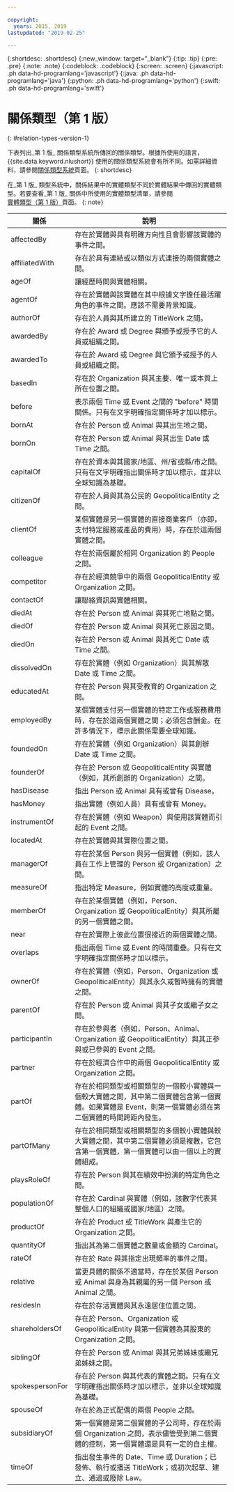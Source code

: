 ```yaml
---

copyright:
  years: 2015, 2019
lastupdated: "2019-02-25"

---
```


{:shortdesc: .shortdesc}
{:new_window: target="_blank"}
{:tip: .tip}
{:pre: .pre}
{:note: .note}
{:codeblock: .codeblock}
{:screen: .screen}
{:javascript: .ph data-hd-programlang='javascript'}
{:java: .ph data-hd-programlang='java'}
{:python: .ph data-hd-programlang='python'}
{:swift: .ph data-hd-programlang='swift'}

# 關係類型（第 1 版）
{: #relation-types-version-1}

下表列出_第 1 版_ 關係類型系統所傳回的關係類型。根據所使用的語言，{{site.data.keyword.nlushort}} 使用的關係類型系統會有所不同。如需詳細資料，請參閱[關係類型系統](/docs/services/natural-language-understanding?topic=natural-language-understanding-relation-type-systems)頁面。
{: shortdesc}

在_第 1 版_ 類型系統中，關係結果中的實體類型不同於實體結果中傳回的實體類型。若要查看_第 1 版_ 關係中所使用的實體類型清單，請參閱[實體類型（第 1 版）](/docs/services/natural-language-understanding?topic=natural-language-understanding-entity-types-version-1#relations-entity-types)頁面。
{: note}

|關係            |說明|
|-----------------|--------------------------------------------------------------------------------------------------------------------------------------------------------------------------------------------------------------------|
|affectedBy      |存在於實體與具有明確方向性且會影響該實體的事件之間。                                                                                                                        |
|affiliatedWith  |存在於具有連結或以類似方式連接的兩個實體之間。                                                                                                                                          |
|ageOf           |讓經歷時間與實體相關。                                                                                                                                                                  |
|agentOf         |存在於實體與該實體在其中根據文字擔任最活躍角色的事件之間。應該不需要背景知識。                                                                                                                  |
|authorOf        |存在於人員與其所建立的 TitleWork 之間。                                                                                                                                                 |
|awardedBy       |存在於 Award 或 Degree 與頒予或授予它的人員或組織之間。                                                                                                                             |
|awardedTo       |存在於 Award 或 Degree 與它頒予或授予的人員或組織之間。                                                                                                                                 |
|basedIn         |存在於 Organization 與其主要、唯一或本質上所在位置之間。                                                                                                                            |
|before          |表示兩個 Time 或 Event 之間的 "before" 時間關係。只有在文字明確指定關係時才加以標示。                                                                                      |
|bornAt          |存在於 Person 或 Animal 與其出生地之間。                                                                                                                                    |
|bornOn          |存在於 Person 或 Animal 與其出生 Date 或 Time 之間。                                                                                                                          |
|capitalOf       |存在於資本與其國家/地區、州/省或縣/市之間。只有在文字明確指出關係時才加以標示，並非以全球知識為基礎。                                                                                       |
|citizenOf       |存在於人員與其為公民的 GeopoliticalEntity 之間。                                                                                                                                        |
|clientOf        |某個實體是另一個實體的直接商業客戶（亦即，支付特定服務或產品的費用）時，存在於這兩個實體之間。                                                                                        |
|colleague       |存在於兩個屬於相同 Organization 的 People 之間。                                                                                                                                        |
|competitor      |存在於經濟競爭中的兩個 GeopoliticalEntity 或 Organization 之間。                                                                                                                        |
|contactOf       |讓聯絡資訊與實體相關。                                                                                                                                                                  |
|diedAt          |存在於 Person 或 Animal 與其死亡地點之間。                                                                                                                                              |
|diedOf          |存在於 Person 或 Animal 與其死亡原因之間。                                                                                                                                              |
|diedOn          |存在於 Person 或 Animal 與其死亡 Date 或 Time 之間。                                                                                                                                    |
|dissolvedOn     |存在於實體（例如 Organization）與其解散 Date 或 Time 之間。                                                                                                                                  |
|educatedAt      |存在於 Person 與其受教育的 Organization 之間。                                                                                                                                    |
|employedBy      |某個實體支付另一個實體的特定工作或服務費用時，存在於這兩個實體之間；必須包含酬金。在許多情況下，標示此關係需要全球知識。                                                                |
|foundedOn       |存在於實體（例如 Organization）與其創辦 Date 或 Time 之間。                                                                                                                             |
|founderOf       |存在於 Person 或 GeopoliticalEntity 與實體（例如，其所創辦的 Organization）之間。                                                                                                           |
|hasDisease      |指出 Person 或 Animal 具有或曾有 Disease。                                                                                                                                              |
|hasMoney        |指出實體（例如人員）具有或曾有 Money。                                                                                                                                                |
|instrumentOf    |存在於實體（例如 Weapon）與使用該實體而引起的 Event 之間。                                                                                                                            |
|locatedAt       |存在於實體與其實際位置之間。                                                                                                                                                            |
|managerOf       |存在於某個 Person 與另一個實體（例如，該人員在工作上管理的 Person 或 Organization）之間。                                                                                             |
|measureOf       |指出特定 Measure，例如實體的高度或重量。                                                                                                                                              |
|memberOf        |存在於某個實體（例如，Person、Organization 或 GeopoliticalEntity）與其所屬的另一個實體之間。                                                                                            |
|near            |存在於實際上彼此位置很接近的兩個實體之間。                                                                                                                                      |
|overlaps        |指出兩個 Time 或 Event 的時間重疊。只有在文字明確指定關係時才加以標示。                                                                                      |
|ownerOf         |存在於實體（例如，Person、Organization 或 GeopoliticalEntity）與其永久或暫時擁有的實體之間。                                                                                            |
|parentOf        |存在於 Person 或 Animal 與其子女或繼子女之間。                                                                                                                                            |
|participantIn   |存在於參與者（例如，Person、Animal、Organization 或 GeopoliticalEntity）與其正參與或已參與的 Event 之間。                                                                               |
|partner         |存在於經濟合作中的兩個 GeopoliticalEntity 或 Organization 之間。                                                                                                                        |
|partOf          |存在於相同類型或相關類型的一個較小實體與一個較大實體之間，其中第二個實體包含第一個實體。如果實體是 Event，則第一個實體必須在第二個實體的時間跨距內發生。                                                |
|partOfMany      |存在於相同類型或相關類型的多個較小實體與較大實體之間，其中第二個實體必須是複數，它包含第一個實體，第一個實體可以由一個以上的實體組成。|
|playsRoleOf     |存在於 Person 與其在績效中扮演的特定角色之間。                                                                                                                                  |
|populationOf    |存在於 Cardinal 與實體（例如，該數字代表其整個人口的組織或國家/地區）之間。                                                                                                                 |
|productOf       |存在於 Product 或 TitleWork 與產生它的 Organization 之間。                                                                                                                              |
|quantityOf      |指出其為第二個實體之數量或金額的 Cardinal。                                                                                                                                               |
|rateOf          |存在於 Rate 與其指定出現頻率的事件之間。                                                                                                                                                |
|relative        |當更具體的關係不適當時，存在於某個 Person 或 Animal 與身為其親屬的另一個 Person 或 Animal 之間。                                                                                            |
|residesIn       |存在於存活實體與其永遠居住位置之間。                                                                                                                                                    |
|shareholdersOf  |存在於 Person、Organization 或 GeopoliticalEntity 與第一個實體為其股東的 Organization 之間。                                                                                              |
|siblingOf       |存在於 Person 或 Animal 與其兄弟姊妹或繼兄弟姊妹之間。                                                                                                                                  |
|spokespersonFor |存在於 Person 與其代表的實體之間。只有在文字明確指出關係時才加以標示，並非以全球知識為基礎。                                                                                       |
|spouseOf        |存在於為正式配偶的兩個 People 之間。                                                                                                                                                    |
|subsidiaryOf    |第一個實體是第二個實體的子公司時，存在於兩個 Organization 之間，表示儘管受到第二個實體的控制，第一個實體還是具有一定的自主權。                                                      |
|timeOf          |指出發生事件的 Date、Time 或 Duration；已發佈、執行或播送 TitleWork；或初次起草、建立、通過或廢除 Law。                                                                               |
